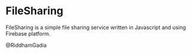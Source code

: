 # FileSharing

FileSharing is a simple file sharing service written in Javascript and using Firebase platform.

@RiddhamGadia
